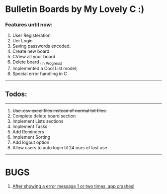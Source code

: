 # Bulletin Boards by My Lovely C :)

<h3>Features until now:</h3>
<ol>
    <li>User Registeration</li>
    <li>Uer Login </li>
    <li>Saving passwords encoded.</li>
    <li>Create new board</li>
    <li>CView all your board</li>
    <li>Delete board <sub>(In Progress)</sub></li>
    <li>Implemented a Cool List model;</li>
    <li>Special error handling in C</li>
</ol>
<hr />
<h2>Todos:</h2>
<hr />
<ol>
    <li><s>Use .csv excel files instead of normal txt files.</s></li>
    <li>Complete delete board section</li>
    <li>Implement Lists sections</li>
    <li>Implement Tasks</li>
    <li>Add Reminders</li>
    <li>Implement Sorting</li>
    <li>Add logout option</li>
    <li>Allow users to auto login til 24 ours of last use</li>
</ol>
<hr />
<h1>BUGS</h1>
<ol>
    <li><u> After showing a error message 1 or two times, app crashes!</u></li>
</ol>